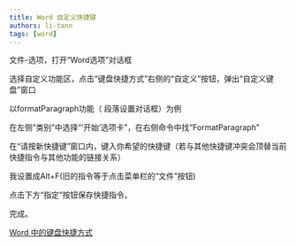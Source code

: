 ```yaml
---
title: Word 自定义快捷键
authors: li-tann
tags: [word]
---
```


文件-选项，打开“Word选项”对话框

选择自定义功能区，点击“键盘快捷方式”右侧的“自定义”按钮，弹出“自定义键盘”窗口

以formatParagraph功能（ 段落设置对话框）为例

在左侧“类别”中选择“‘开始’选项卡”，在右侧命令中找“FormatParagraph”

在“请按新快捷键”窗口内，键入你希望的快捷键（若与其他快捷键冲突会顶替当前快捷指令与其他功能的链接关系）

我设置成Alt+F(旧的指令等于点击菜单栏的“文件”按钮)

点击下方“指定”按钮保存快捷指令。

完成。

[Word 中的键盘快捷方式](https://support.microsoft.com/zh-cn/office/word-%E4%B8%AD%E7%9A%84%E9%94%AE%E7%9B%98%E5%BF%AB%E6%8D%B7%E6%96%B9%E5%BC%8F-95ef89dd-7142-4b50-afb2-f762f663ceb2)
